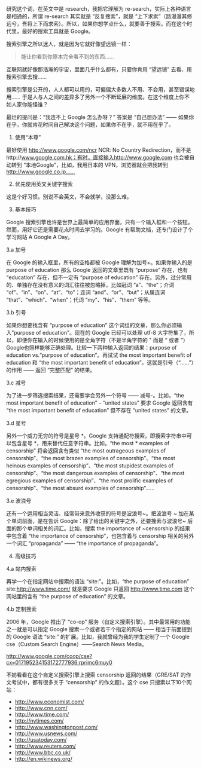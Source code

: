 研究这个词，在英文中是 research，我把它理解为 re-search，实际上各种语言是相通的，所谓 re-search 其实就是 “反复搜索”，就是 “上下求索”（路漫漫其修远兮，吾将上下而求索）。所以，如果你想学点什么，就要善于搜索。而在这个时代里，最好的搜索工具就是 Google。

搜索引擎之所以迷人，就是因为它就好像望远镜一样：

> 能让你看到你原本完全看不到的东西……

互联网就好像那浩瀚的宇宙，里面几乎什么都有，只要你肯用 “望远镜” 去看、用搜索引擎去搜…… 

搜索引擎是公开的，人人都可以用的，可偏偏大多数人不用、不会用，甚至错误地用…… 于是人与人之间的差异多了另外一个不断延展的维度。在这个维度上你不如人家你能怪谁？

最烂的提问是：“我连不上 Google 怎么办呀？” 答案是 “自己想办法” —— 如果你在乎，你就肯花时间自己解决这个问题，如果你不在乎，就不用在乎了。

1. 使用“本尊”

最好使用 http://www.google.com/ncr NCR: No Country Redirection，而不是http://www.google.com.hk；有时，直接输入http://www.google.com 也会被自动转到 “本地Google”，比如，我用日本的 VPN，浏览器就会把我转到 http://www.google.co.jp……

2. 优先使用英文关键字搜索

这是个好习惯。别说不会英文，不会就学，没那么难。

3. 基本技巧

Google 搜索引擎也许是世界上最简单的应用界面，只有一个输入框和一个按钮。然而，用好它还是需要花点时间去学习的。Google 有帮助文档，还专门设计了个学习网站 A Google A Day。

3.a 加号

在 Google 的输入框里，所有的空格都被 Google 理解为加号+。如果你输入的是 purpose of education 那么 Google 返回的文章里既有 “purpose” 存在，也有 “education” 存在，但不一定有 “purpose of education” 存在。另外，过分常用的、单独存在没有意义的词汇往往被忽略掉，比如冠词 “a”、“the”；介词 “of”、“in”、“on”、“at”、“to”；连词 “and”、“or”、“but”；从属连词 “that”、“which”、“when”；代词 “my”、“his”、“them” 等等。

3.b 引号

如果你想要找含有 “purpose of education” 这个词组的文章，那么你必须输入"purpose of education"。现在的 Google 已经可以处理 utf-8 大字符集了，所以，即便你在输入的时候使用的是全角字符（不是半角字符的 " 而是 “ 或者 ”）Google也照样能够正确处理。比较一下两种输入返回的结果：purpose of education vs.“purpose of education”。再试试 the most important benefit of education 和 “the most important benefit of education”。这就是引号（“……”）的作用 —— 返回 “完整匹配” 的结果。

3.c 减号

为了进一步筛选搜索结果，还需要学会另外一个符号 —— 减号-。比如，“the most important benefit of education” – “united states” 要求 Google 返回含有 “the most important benefit of education” 但不存在 “united states” 的文章。

3.d 星号

另外一个威力无穷的符号是星号 *。Google 支持通配符搜索，即搜索字符串中可以包含星号 *，用来替代任意字符串。比如，“the most * examples of censorship” 将会返回含有类似 “the most outrageous examples of censorship”、“the most brazen examples of censorship”、“the most heinous examples of censorship”、“the most stupidest examples of censorship”、“the most dangerous examples of censorship”、“the most egregious examples of censorship”、“the most prolific examples of censorship”、“the most absurd examples of censorship”……

3.e 波浪号

还有一个运用相当灵活、经常带来意外收获的符号是波浪号~。把波浪号 ~ 加在某个单词前面，是在告诉 Google：除了给出的关键字之外，还要搜索与波浪号~ 后面的那个单词相关的词汇。比如，搜索 the importance of ~censorship 的结果中包含着 “the importance of censorship”，也包含着与 censorship 相关的另外一个词汇 “propaganda” —— “the importance of propaganda”。

4. 高级技巧

4.a 站内搜索

再学一个在指定网站中搜索的语法 “site:”。比如，“the purpose of education” site:http://www.time.com/ 就是要求 Google 只返回 http://www.time.com 这个网站里的含有 “the purpose of education” 的文章。

4.b 定制搜索

2006 年，Google 推出了 “co-op” 服务（自定义搜索引擎）。其中最常用的功能之一就是可以指定 Google 搜索一个或者若干个指定的网站 —— 相当于前面提到的 Google 语法 “site:” 的扩展。比如，我就曾经为我的学生定制了一个 Google cse（Custom Search Engine）——Search News Media。

http://www.google.com/coop/cse?cx=017195234153172777936:rprimc6muy0

不妨看看在这个自定义搜索引擎上搜索 censorship 返回的结果（GRE/SAT 的作文考试中，都有很多关于 “censorship” 的作文题）。这个 cse 只搜索以下10个网站：

* http://www.economist.com/
* http://www.cnn.com/
* http://www.time.com/
* http://nytimes.com/
* http://www.washingtonpost.com/
* http://www.usnews.com/
* http://usatoday.com/
* http://www.reuters.com/
* http://www.bbc.co.uk/
* http://en.wikinews.org/
